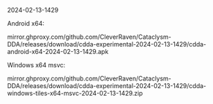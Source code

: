 2024-02-13-1429

Android x64:

mirror.ghproxy.com/github.com/CleverRaven/Cataclysm-DDA/releases/download/cdda-experimental-2024-02-13-1429/cdda-android-x64-2024-02-13-1429.apk

Windows x64 msvc:

mirror.ghproxy.com/github.com/CleverRaven/Cataclysm-DDA/releases/download/cdda-experimental-2024-02-13-1429/cdda-windows-tiles-x64-msvc-2024-02-13-1429.zip

